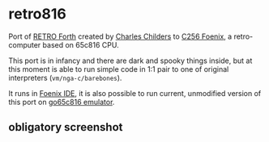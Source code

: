 # retro816
Port of [RETRO Forth](http://retroforth.org/) created
by [Charles Childers](https://www.patreon.com/_crc) to 
[C256 Foenix](https://c256foenix.com/), a retro-computer
based on 65c816 CPU.

This port is in infancy and there are dark and spooky things inside,
but at this moment is able to run simple code in 1:1 pair to one of
original interpreters (`vm/nga-c/barebones`).

It runs in [Foenix IDE](https://github.com/Trinity-11/FoenixIDE), 
it is also possible to run current, unmodified version of this 
port on [go65c816 emulator](https://github.com/aniou/go65c816).

## obligatory screenshot

